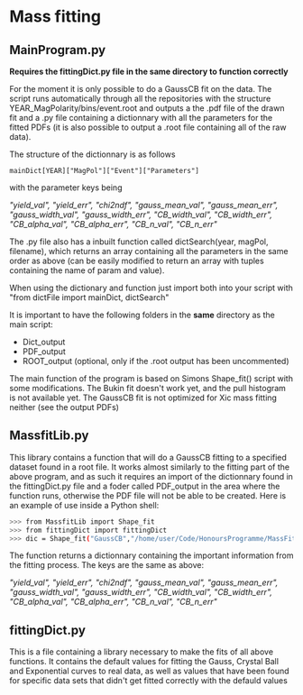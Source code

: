 # Mass fitting
## MainProgram.py
**Requires the fittingDict.py file in the same directory to function correctly**

For the moment it is only possible to do a GaussCB fit on the data. The script runs automatically through all the repositories with the structure YEAR_MagPolarity/bins/event.root and outputs a the .pdf file of the drawn fit and a .py file containing a dictionnary with all the parameters for the fitted PDFs (it is also possible to output a .root file containing all of the raw data).

The structure of the dictionnary is as follows
```
mainDict[YEAR]["MagPol"]["Event"]["Parameters"]
```
with the parameter keys being 

*"yield_val", "yield_err", "chi2ndf", "gauss_mean_val", "gauss_mean_err", "gauss_width_val", "gauss_width_err", "CB_width_val", "CB_width_err", "CB_alpha_val", "CB_alpha_err", "CB_n_val", "CB_n_err"*

The .py file also has a inbuilt function called dictSearch(year, magPol, filename), which returns an array containing all the parameters in the same order as above (can be easily modified to return an array with tuples containing the name of param and value).

When using the dictionary and function just import both into your script with
"from dictFile import mainDict, dictSearch"

It is important to have the following folders in the **same** directory as the main script:

* Dict_output 
* PDF_output 
* ROOT_output (optional, only if the .root output has been uncommented)

The main function of the program is based on Simons Shape_fit() script with some modifications. The Bukin fit doesn't work yet, and the pull histogram is not available yet. The GaussCB fit is not optimized for Xic mass fitting neither (see the output PDFs)


## MassfitLib.py
This library contains a function that will do a GaussCB fitting to a specified dataset found in a root file. It works almost similarly to the fitting part of the above program, and as such it requires an import of the dictionnary found in the fittingDict.py file and a foder called PDF_output in the area where the function runs, otherwise the PDF file will not be able to
be created. Here is an example of use inside a Python shell:
```bash
>>> from MassfitLib import Shape_fit
>>> from fittingDict import fittingDict
>>> dic = Shape_fit("GaussCB","/home/user/Code/HonoursProgramme/MassFitScript/testDirectories/2011_MagDown/bins",2011,"MagDown","Lc_splitfile_y2.5-3.0_pt3000-4000.root", "Lc",fittingDict)
```
The function returns a dictionnary containing the important information from the fitting process. The keys are the same as above: 

*"yield_val", "yield_err", "chi2ndf", "gauss_mean_val", "gauss_mean_err", "gauss_width_val", "gauss_width_err", "CB_width_val", "CB_width_err", "CB_alpha_val", "CB_alpha_err", "CB_n_val", "CB_n_err"*

## fittingDict.py
This is a file containing a library necessary to make the fits of all above functions. It contains the default values for fitting the Gauss, Crystal Ball and Exponential curves to real data, as well as values that have been found for specific data sets that didn't get fitted correctly with the defauld values

